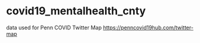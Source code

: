 # covid19_mentalhealth_cnty
data used for Penn COVID Twitter Map https://penncovid19hub.com/twitter-map 
